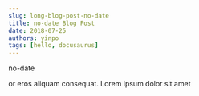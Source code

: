 ```yaml
---
slug: long-blog-post-no-date
title: no-date Blog Post
date: 2018-07-25
authors: yinpo
tags: [hello, docusaurus]
---
```


no-date

<!--truncate-->

or eros aliquam consequat. Lorem ipsum dolor sit amet
